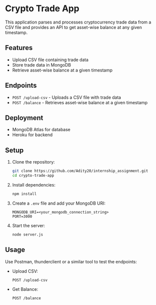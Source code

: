 # Crypto Trade App

This application parses and processes cryptocurrency trade data from a CSV file and provides an API to get asset-wise balance at any given timestamp.

## Features

- Upload CSV file containing trade data
- Store trade data in MongoDB
- Retrieve asset-wise balance at a given timestamp

## Endpoints

- `POST /upload-csv` - Uploads a CSV file with trade data
- `POST /balance` - Retrieves asset-wise balance at a given timestamp

## Deployment

- MongoDB Atlas for database
- Heroku for backend

## Setup

1. Clone the repository:
    ```bash
    git clone https://github.com/Adity20/internship_assignment.git
    cd crypto-trade-app
    ```

2. Install dependencies:
    ```bash
    npm install
    ```

3. Create a `.env` file and add your MongoDB URI:
    ```
    MONGODB_URI=<your_mongodb_connection_string>
    PORT=3000
    ```

4. Start the server:
    ```bash
    node server.js
    ```

## Usage

Use Postman, thunderclient or a similar tool to test the endpoints:

- Upload CSV:
    ```bash
    POST /upload-csv
    ```

- Get Balance:
    ```bash
    POST /balance
    ```
